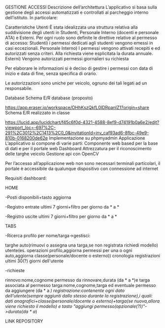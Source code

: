 GESTIONE ACCESSI
Descrizione dell’architettura
L’applicativo si basa sulla gestione degli accessi automatizzati e controllati al parcheggio interno dell’istituto.
In particolare:

Caratteristiche Utenti
È stata idealizzata una struttura relativa alla suddivisione degli utenti in Studenti, Personale Interno (docenti e personale ATA) e Esterni. Per ogni ruolo sono definite le direttive relative al permesso di accesso:
Studenti) i permessi dedicati agli studenti vengono emessi in casi eccezionali.
Personale Interno) I permessi vengono attivati recepiti e ed autorizzati senza criteri. Alla richiesta viene esplicitata la durata annuale.
Esterni) Vengono autorizzati permessi giornalieri su richiesta

Per elaborare le informazioni si è deciso di gestire i permessi con data di inizio e data di fine, senza specifica di orario.

Le autorizzazioni sono uniche per veicolo, ognuno dei tali legati ad un responsabile.


Database
Schema E/R database (proposto)

https://app.eraser.io/workspace/OHhKszQkfL0IDRpanIZ1?origin=share
Schema E/R realizzato in classe

https://lucid.app/lucidchart/f45c6f0d-4321-4588-8ef9-d74191b0a6e2/edit?viewport_loc=-697%2C-291%2C3012%2C1413%2C0_0&invitationId=inv_caf93ad6-8fbc-49e9-810b-0168200de62e
Implementazione su phpmyadmin
Applicazione
L’applicativo si compone di varie parti:
Componente web based per la base di dati e per il portale web Dashboard
Attrezzatura per il riconoscimento delle targhe veicolo
Gestione api con OpenCV 

Per l’accesso all’applicazione web non sono necessari terminali particolari, il portale è accessibile da qualunque dispositivo con connessione ad internet



Requisiti dashboard:

HOME

-Posti disponibili+tasto aggiorna

-Registro entrate ultimi 7 giorni+filtro per giorno da * a * 

-Registro uscite ultimi 7 giorni+filtro per giorno da * a *


TABS 

-Ricerca profilo per nome/targa->gestisci:

targhe auto(rimuovi o assegna una targa,se non registrata richiedi modello)
utente(es. operazioni profilo,aggiorna permessi per una o ogni auto,aggiorna classe(personale/docente o esterno))
cronologia registrazioni ultimi 30(?) giorni dell'utente

-richieste

rinnovo:nome,cognome permesso da rinnovare,durata (da * a *)e targa associata al permesso
targa:nome,cognome,targa ed eventuale permesso da aggiungere (da * a *)
registrazione:contenente ogni dato dell'utente(sempre aggiunti dallo stesso durante la registrazione),i quali:
	 dati anagrafici+classe(personale/docente o esterno)+targa(se nuova,allora viene richiesto il modello)
	 e tasto "aggiungi permesso(opzionale(?))"->durata(da * a*) 



LINK REPOSITORY
